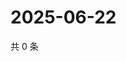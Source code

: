 # 2025-06-22

共 0 条

<!-- BEGIN ZHIHUQUESTIONS -->
<!-- 最后更新时间 Sun Jun 22 2025 00:12:46 GMT+0800 (China Standard Time) -->

<!-- END ZHIHUQUESTIONS -->
